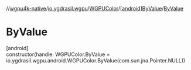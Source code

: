 //[wgpu4k-native](../../../../index.md)/[io.ygdrasil.wgpu](../../index.md)/[WGPUColor](../index.md)/[[android]ByValue](index.md)/[ByValue](-by-value.md)

# ByValue

[android]\
constructor(handle: WGPUColor.ByValue = io.ygdrasil.wgpu.android.WGPUColor.ByValue(com.sun.jna.Pointer.NULL))
